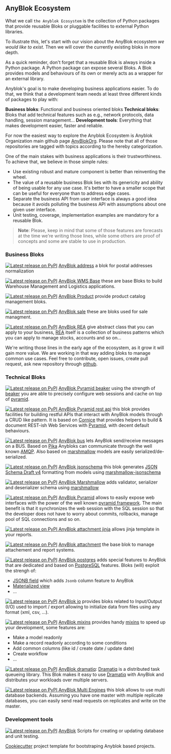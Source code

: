 ## AnyBlok Ecosystem

What we call `the Anyblok Ecosystem` is the collection of Python packages that
provide reusable Bloks or pluggable facilities to external Python libraries.

To illustrate this, let's start with our vision about the AnyBlok ecosystem *we
would like to exist*. Then we will cover the currently existing bloks in more depth.

As a quick reminder, don't forget that a reusable Blok is always inside a
Python package.
A Python package can expose several Bloks. A Blok provides models and behaviours
of its own or merely acts as a wrapper for an external library.

Anyblok's goal is to make developing business applications easier. To do that,
we think that a development team needs at least three different kinds of packages
to play with:

**Business bloks**: Functional and business oriented bloks
**Technical bloks**: Bloks that add technical features such as e.g., network 
protocols, data handling, session management... 
**Development tools**: Everything that makes development easier, faster and
reliable.

For now the easiest way to explore the Anyblok Ecosystem is Anyblok Organization
main github page [AnyBlokOrg]. Please note that all of those
repositories are tagged with topics according to the hereby categorization.

One of the main stakes with business applications is their trustworthiness.
To achieve that, we believe in those simple rules:

* Use existing robust and mature component is better than reinventing the wheel.
* The value of a reusable business Blok lies with its genericity and ability of
being usable for any use case. It's better to have a smaller scope that can be
useful for everyone than to address edge cases.
* Separate the business API from user interface is always a good idea because
it avoids polluting the business API with assumptions about one given user
interface.
* Unit testing, coverage, implementation examples are mandatory for a reusable
Blok.

> **Note**: Please, keep in mind that some of those features are forecasts at
> the time we're writing those lines, while some others are proof of concepts
> and some are stable to use in production.

### Business Bloks

[![Latest release on PyPI][pypi_anyblok_address_svg]][pypi_anyblok_address]
[AnyBlok address][anyblok_address] a blok for postal addresses normalization

[![Latest release on PyPI][pypi_anyblok_wms_base_svg]][pypi_anyblok_wms_base]
[AnyBlok WMS Base][anyblok_wms_base] these are base Bloks to build
Warehouse Management and Logistics applications.

[![Latest release on PyPI][pypi_anyblok_product_svg]][pypi_anyblok_product]
[AnyBlok Product][anyblok_product] provide product catalog management bloks.

[![Latest release on PyPI][pypi_anyblok_sale_svg]][pypi_anyblok_sale]
[AnyBlok sale][anyblok_sale] these are bloks used for sale managment.

[![Latest release on PyPI][pypi_anyblok_rea_svg]][pypi_anyblok_rea]
[AnyBlok REA][anyblok_rea] give abstract class that you can apply
to your business, [REA][rea] itself is a collection of business
patterns which you can apply to manage stocks, accounts and so on...

We're writing those lines in the early age of the ecosystem,
as it grow it will gain more value.
We are working in that way adding bloks to manage common use cases.
Feel free to contribute, open issues, create pull request,
ask new repository through [github][gh_anyblok].

### Technical Bloks

[![Latest release on PyPI][pypi_anyblok_beaker_svg]][pypi_anyblok_beaker]
[AnyBlok Pyramid beaker][anyblok_beaker] using the strength of
[beaker][beaker] you are able to precisely configure web sessions and cache
on top of [pyramid][pyramid_home].

[![Latest release on PyPI][pypi_anyblok-pyramid-rest-api-svg]
][pypi_anyblok-pyramid-rest-api]
[AnyBlok Pyramid rest api][AnyBlok-pyramid-rest-api] this blok provides
facilities for building restful APIs that interact with AnyBlok models
through a CRUD like pattern. It is based on [Cornice][cornice] that provides
helpers to build & document REST-ish Web Services with [Pyramid][pyramid_home],
with decent default behaviours. 

[![Latest release on PyPI][pypi_anyblok_bus_svg]][pypi_anyblok_bus]
[AnyBlok bus][anyblok_bus] lets AnyBlok send/receive messages on a BUS. Based
on [Pika](https://pika.readthedocs.io/en/stable/) Anybloks can communicate
through the well known [AMQP](https://www.amqp.org/). Also based on 
[marshmallow][marshmallow] models are easily serialized/de-serialized.

[![Latest release on PyPI][pypi_anyblok_jsonschema_svg]][pypi_anyblok_jsonschema]
[AnyBlok jsonschema][anyblok_jsonschema] this blok generates
[JSON Schema Draft v4](http://json-schema.org/) formatting from models using
[marshmallow-jsonschema](https://github.com/fuhrysteve/marshmallow-jsonschema)

[![Latest release on PyPI][pypi_anyblok_marshmallow_svg]][pypi_anyblok_marshmallow] 
[AnyBlok Marshmallow][anyblok_marshmallow] adds validator, serializer and
deserializer schema using [marshmallow][marshmallow]

[![Latest release on PyPI][pypi_anyblok_pyramid_svg]][pypi_anyblok_pyramid]
[AnyBlok Pyramid][anyblok_pyramid] allows to easily expose web interfaces
with the power of the well known [pyramid framework][pyramid_home].
The main benefit is that it synchronizes the web session with the
SQL session so that the developer does not have to worry about commits,
rollbacks, manage pool of SQL connections and so on.

[![Latest release on PyPI][pypi_anyblok_attachment_jinja_svg]
][pypi_anyblok_attachment_jinja]
[AnyBlok attachment jinja][anyblok_attachment_jinja] allows jinja template
in your reports.

[![Latest release on PyPI][pypi_anyblok_attachment_svg]][pypi_anyblok_attachment]
[AnyBlok attachment][anyblok_attachment] the base blok to manage
attachement and report systems.

[![Latest release on PyPI][pypi_anyblok_postgres_svg]][pypi_anyblok_postgres]
[AnyBlok postgres][anyblok_postgres] adds special features to AnyBlok that are
dedicated and based on [PostgreSQL][postgresql] features. Bloks (will) exploit
the strengh of:

* [JSONB field](
  https://www.postgresql.org/docs/current/static/datatype-json.html) which adds
  ``Jsonb`` column feature to AnyBlok
* [Materialized view](
  https://www.postgresql.org/docs/10/static/sql-creatematerializedview.html)
* ...

[![Latest release on PyPI][pypi_anyblok_io_svg]][pypi_anyblok_io]
[AnyBlok io][anyblok_io] provides bloks related to Input/Output (I/O) used
to import / export allowing to initialize data from files using any
format (xml, csv, ...).

[![Latest release on PyPI][pypi_anyblok_mixins_svg]][pypi_anyblok_mixins]
[AnyBlok mixins][anyblok_mixins] 
provides handy [mixins](https://en.wikipedia.org/wiki/Mixin) to speed up your
development, some features are:
* Make a model readonly
* Make a record readonly according to some conditions
* Add common columns (like id / create date / update date)
* Create workflow
* ...

[![Latest release on PyPI][pypi_anyblok_dramatiq_svg]][pypi_anyblok_dramatiq]
[AnyBlok dramatiq][anyblok_dramatiq]: [Dramatiq][dramatiq] is a distributed
task queueing library. This Blok makes it easy to use [Dramatiq][dramatiq]
with AnyBlok and distributes your workloads over multiple servers.

[![Latest release on PyPI][pypi_AnyBlok_Multi_Engines_svg]
][pypi_AnyBlok_Multi_Engines]
[AnyBlok Multi Engines][AnyBlok_Multi_Engines] this blok allows to use
multi database backends. Assuming you have one master with multiple
replicate databases, you can easily send read requests on replicates and
write on the master.

### Development tools

[![Latest release on PyPI][pypi_anyblok_svg]][pypi_anyblok]
[AnyBlok][AnyBlok] Scripts for creating or updating database and unit testing.

[Cookiecutter][cookiecutter] project template for bootstraping Anyblok
based projects.

[AnyBlokOrg]: https://github.com/AnyBlok
[AnyBlok]: https://github.com/AnyBlok/AnyBlok
[pypi_anyblok]: https://pypi.org/project/AnyBlok
[pypi_anyblok_svg]: https://img.shields.io/pypi/v/anyblok.svg
[anyblok_address]: https://github.com/AnyBlok/anyblok_address
[pypi_anyblok_address]: https://pypi.python.org/pypi/anyblok_address
[pypi_anyblok_address_svg]: https://img.shields.io/pypi/v/anyblok_address.svg
[anyblok_attachment]: https://github.com/AnyBlok/anyblok_attachment
[pypi_anyblok_attachment]: https://pypi.python.org/pypi/anyblok_attachment
[pypi_anyblok_attachment_svg]: https://img.shields.io/pypi/v/anyblok_attachment.svg
[anyblok_attachment_jinja]: https://github.com/AnyBlok/anyblok_attachment_jinja
[pypi_anyblok_attachment_jinja]: https://pypi.python.org/pypi/anyblok_attachment_jinja
[pypi_anyblok_attachment_jinja_svg]: https://img.shields.io/pypi/v/anyblok_attachment_jinja.svg
[anyblok_beaker]: https://github.com/AnyBlok/AnyBlok_Pyramid_Beaker
[pypi_anyblok_beaker]: https://pypi.python.org/pypi/AnyBlok_Pyramid_Beaker
[pypi_anyblok_beaker_svg]: https://img.shields.io/pypi/v/anyblok_pyramid_beaker.svg
[anyblok_bus]: https://github.com/AnyBlok/anyblok_bus
[pypi_anyblok_bus]: https://pypi.python.org/pypi/anyblok_bus
[pypi_anyblok_bus_svg]: https://img.shields.io/pypi/v/anyblok_bus.svg
[anyblok_dramatiq]: https://github.com/AnyBlok/anyblok_dramatiq
[pypi_anyblok_dramatiq]: https://pypi.python.org/pypi/anyblok_dramatiq
[pypi_anyblok_dramatiq_svg]: https://img.shields.io/pypi/v/anyblok_dramatiq.svg
[anyblok_io]: https://github.com/AnyBlok/anyblok_io
[pypi_anyblok_io]: https://pypi.python.org/pypi/anyblok_io
[pypi_anyblok_io_svg]: https://img.shields.io/pypi/v/anyblok_io.svg
[anyblok_jsonschema]: https://github.com/AnyBlok/anyblok_jsonschema
[pypi_anyblok_jsonschema]: https://pypi.python.org/pypi/anyblok_jsonschema
[pypi_anyblok_jsonschema_svg]: https://img.shields.io/pypi/v/anyblok_jsonschema.svg
[anyblok_marshmallow]: https://github.com/AnyBlok/AnyBlok_Marshmallow
[pypi_anyblok_marshmallow]: https://pypi.python.org/pypi/AnyBlok_Marshmallow
[pypi_anyblok_marshmallow_svg]: https://img.shields.io/pypi/v/anyblok_marshmallow.svg
[anyblok_mixins]: https://github.com/AnyBlok/anyblok_mixins
[pypi_anyblok_mixins]: https://pypi.python.org/pypi/anyblok_mixins
[pypi_anyblok_mixins_svg]: https://img.shields.io/pypi/v/anyblok_mixins.svg
[AnyBlok_Multi_Engines]: https://github.com/AnyBlok/AnyBlok_Multi_Engines
[pypi_AnyBlok_Multi_Engines]: https://pypi.python.org/pypi/AnyBlok_Multi_Engines
[pypi_AnyBlok_Multi_Engines_svg]: https://img.shields.io/pypi/v/AnyBlok_Multi_Engines.svg
[anyblok_postgres]: https://github.com/AnyBlok/anyblok_postgres
[pypi_anyblok_postgres]: https://pypi.python.org/pypi/anyblok_postgres
[pypi_anyblok_postgres_svg]: https://img.shields.io/pypi/v/anyblok_postgres.svg
[anyblok_product]: https://github.com/AnyBlok/anyblok_product
[pypi_anyblok_product]: https://pypi.org/project/anyblok_product
[pypi_anyblok_product_svg]: https://img.shields.io/pypi/v/anyblok_product.svg
[anyblok_pyramid]: https://github.com/AnyBlok/anyblok_pyramid
[pypi_anyblok_pyramid]: https://pypi.python.org/pypi/anyblok_pyramid
[pypi_anyblok_pyramid_svg]: https://img.shields.io/pypi/v/Anyblok_Pyramid.svg
[AnyBlok-pyramid-rest-api]: https://github.com/AnyBlok/AnyBlok-pyramid-rest-api
[pypi_anyblok-pyramid-rest-api]: https://pypi.python.org/pypi/AnyBlok-pyramid-rest-api
[pypi_anyblok-pyramid-rest-api-svg]: https://img.shields.io/pypi/v/AnyBlok-pyramid-rest-api.svg
[anyblok_rea]: https://github.com/AnyBlok/anyblok_rea
[pypi_anyblok_rea]: https://pypi.python.org/pypi/anyblok_rea
[pypi_anyblok_rea_svg]: https://img.shields.io/pypi/v/anyblok_rea.svg
[anyblok_sale]: https://github.com/AnyBlok/anyblok_sale
[pypi_anyblok_sale]: https://pypi.python.org/pypi/anyblok_sale
[pypi_anyblok_sale_svg]: https://img.shields.io/pypi/v/anyblok_sale.svg
[anyblok_wms_base]: https://pypi.python.org/pypi/anyblok_wms_base
[pypi_anyblok_wms_base]: https://pypi.org/project/anyblok_wms_base
[pypi_anyblok_wms_base_svg]: https://img.shields.io/pypi/v/anyblok_wms_base.svg
[beaker]: https://github.com/bbangert/beaker
[dramatiq]: https://dramatiq.io
[bulma]: http://bulma.io/
[cornice]: https://cornice.readthedocs.io/en/latest/
[furetui]: https://github.com/AnyBlok/furet_ui
[gh_anyblok]: https://github.com/AnyBlok
[marshmallow]: https://marshmallow.readthedocs.io/en/latest/
[postgresql]: https://www.postgresql.org/
[pyramid_home]: https://trypyramid.com/
[rea]: https://en.wikipedia.org/wiki/Resources,_events,_agents_(accounting_model)
[sqlalchemy]: http://www.sqlalchemy.org/
[vuejs]: https://vuejs.org/
[cookiecutter]: https://github.com/audreyr/cookiecutter

